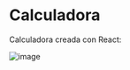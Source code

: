 # Calculadora

Calculadora creada con React:

![image](https://user-images.githubusercontent.com/47614279/207451749-818f71f4-bce7-4d15-b682-a452f568832c.png)
